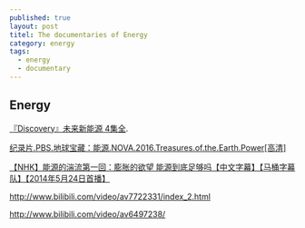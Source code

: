 ```yaml
---
published: true
layout: post
titel: The documentaries of Energy
category: energy
tags:
  - energy
  - documentary
---
```

## Energy

 [『Discovery』未来新能源 4集全](http://www.bilibili.com/video/av5750204/). 


[纪录片.PBS.地球宝藏：能源.NOVA.2016.Treasures.of.the.Earth.Power[高清]](http://www.bilibili.com/video/av7139619/)


[【NHK】能源的湍流第一回：膨胀的欲望 能源到底足够吗【中文字幕】【马桶字幕队】【2014年5月24日首播】
](http://www.bilibili.com/video/av2403519/)




http://www.bilibili.com/video/av7722331/index_2.html

http://www.bilibili.com/video/av6497238/
